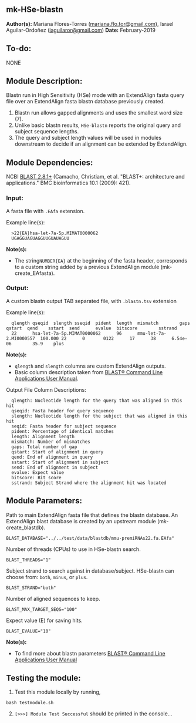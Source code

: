 ## mk-HSe-blastn

**Author(s):** Mariana Flores-Torres (mariana.flo.tor@gmail.com), Israel Aguilar-Ordoñez (iaguilaror@gmail.com)
**Date:** February-2019

## To-do:
  NONE

## Module Description:
  Blastn run in High Sensitivity (HSe) mode with an ExtendAlign fasta query file over an ExtendAlign fasta blastn database previously created.

1. Blastn run allows gapped alignments and uses the smallest word size (7).
2. Unlike basic blastn results, `HSe-blastn` reports the original query and subject sequence lengths.
3. The query and subject length values will be used in modules downstream to decide if an alignment can be extended by ExtendAlign.

## Module Dependencies:
  NCBI [BLAST 2.8.1+](https://blast.ncbi.nlm.nih.gov/Blast.cgi?CMD=Web&PAGE_TYPE=BlastDocs&DOC_TYPE=Download) (Camacho, Christiam, et al. "BLAST+: architecture and applications." BMC bioinformatics 10.1 (2009): 421).

### Input:
  A fasta file with `.EAfa` extension.

Example line(s):
```
  >22{EA}hsa-let-7a-5p.MIMAT0000062
  UGAGGUAGUAGGUUGUAUAGUU
```

**Note(s):**
* The string`NUMBER{EA}` at the beginning of the fasta header, corresponds to a custom string added by a previous ExtendAlign module (mk-create_EAfasta).

### Output:
  A custom blastn output TAB separated file, with `.blastn.tsv` extension

Example line(s):
```
  qlength qseqid  slength sseqid  pident  length  mismatch        gaps    qstart  qend    sstart  send      evalue  bitscore        sstrand
  22      hsa-let-7a-5p.MIMAT0000062      96      mmu-let-7a-2.MI0000557  100.000 22      0       0122      17      38      6.54e-06        35.9    plus
```

**Note(s):**
* `qlength` and `slength` columns are custom ExtendAlign outputs.
* Basic column description taken from [BLAST® Command Line Applications User Manual](https://www.ncbi.nlm.nih.gov/books/NBK279684/).

Output File Column Descriptions:
```
  qlength: Nucleotide length for the query that was aligned in this hit
  qseqid: Fasta header for query sequence
  slength: Nucleotide length for the subject that was aligned in this hit
  seqid: Fasta header for subject sequence
  pident: Percentage of identical matches
  length: Alignment length
  mismatch: Number of mismatches
  gaps: Total number of gap
  qstart: Start of alignment in query
  qend: End of alignment in query
  sstart: Start of alignment in subject
  send: End of alignment in subject
  evalue: Expect value
  bitscore: Bit score
  sstrand: Subject Strand where the alignment hit was located
```

## Module Parameters:

Path to main ExtendAlign fasta file that defines the blastn database.
An ExtendAlign blast database is created by an upstream module (mk-create_blastdb).
```
BLAST_DATABASE="../../test/data/blastdb/mmu-premiRNAs22.fa.EAfa"
```

Number of threads (CPUs) to use in HSe-blastn search.
```
BLAST_THREADS="1"
```

Subject strand to search against in database/subject.
HSe-blastn can choose from: `both`, `minus`, or `plus`.
```
BLAST_STRAND="both"
```

Number of aligned sequences to keep.
```
BLAST_MAX_TARGET_SEQS="100"
```

Expect value (E) for saving hits.
```
BLAST_EVALUE="10"
```

**Note(s):**
* To find more about blastn parameters [BLAST® Command Line Applications User Manual](https://www.ncbi.nlm.nih.gov/books/NBK279684/)

## Testing the module:

1. Test this module locally by running,
```
bash testmodule.sh
```

2. ```[>>>] Module Test Successful``` should be printed in the console...

